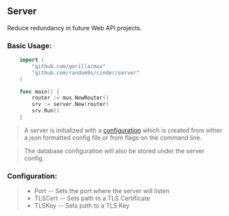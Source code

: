 ## Server
Reduce redundancy in future Web API projects.

### Basic Usage:
```go
    import (
        "github.com/gorilla/mux"
        "github.com/random9s/cinder/server"
    )

    func main() {
        router := mux.NewRouter()
        srv := server.New(router)
        srv.Run()    
    }
```

> A server is initialized with a [configuration](https://github.com/random9s/cinder/blob/master/server/config.go#L19-L32) which is created from either a json formatted config file or from flags on the command line. 

> The database configuration will also be stored under the server config.  

### Configuration:
> * Port <string> -- Sets the port where the server will listen
> * TLSCert <string> -- Sets path to a TLS Certificate
> * TLSKey <string> -- Sets path to a TLS Key
